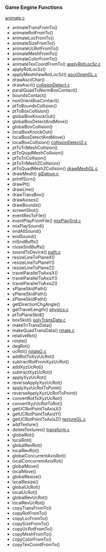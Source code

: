 ### Game Engine Functions
[animate.c](animate/animate.md)
* animateTransFromTo()
* animateRotFromTo()
* animateLocFromTo()
* animateSizeFromTo()
* animateUcRotFromTo()
* animateMeshFromTo()
* animateColorFromTo()
* animateTexCoordFromTo()
[applyRotLocSz.c](applyRotLocSz/applyRotLocSz.md)
* applyRotLocSz()
* applyMeshViewRotLocSz()
[asciiOpenGL.c](asciiOpenGL/asciiOpenGL.md)
* drawAsciiChar()
* drawAscii()
[collisionDetect.c](collisionDetect/collisionDetect.md)
* parallQuadToNormBoxContact()
* boundsContact()
* nonOrientBoxContact()
* ptToBoundsCollision()
* ptToBoxCollision()
* globalBoxKnockOut()
* globalBoxDetectAndMove()
* globalBoxCollision()
* localBoxKnockOut()
* localBoxDetectAndMove()
* localBoxCollision()
[collisionDetect2.c](collisionDetect2/collisionDetect2.md)
* ptToTriMeshCollision()
* ptToQuadMeshCollision()
* ptToTriCollision()
* ptToTriMeshZCollision()
* ptToQuadMeshZCollision()
[drawMeshGL.c](drawMeshGL/drawMeshGL.md)
* drawMesh()
[glDebug.c](glDebug/glDebug.md)
* printfScrn()
* drawPt()
* drawLine()
* drawTransBox()
* drawAxises()
* drawBounds()
* screenShot()
* eventRecToFile()
* eventPlayFromFile()
[mixPlaySnd.c](mixPlaySnd/mixPlaySnd.md)
* mixPlaySound()
* endAllSound()
* endSound()
* iniSndBuffs()
* closeSndBuffs()
* soundToDevice()
[path.c](path/path.md)
* resizeLineToPlaneX()
* resizeLineToPlaneY()
* resizeLineToPlaneZ()
* travelParallelToAxisX()
* travelParallelToAxisY()
* travelParallelToAxisZ()
* xPlaneSkidPath()
* yPlaneSkidPath()
* zPlaneSkidPath()
* getDirectionChgAngle()
* getTravelLength()
[physics.c](physics/physics.md)
* ptToPlaneSkid()
* boxSkid()
[polyTransData.c](polyTransData/polyTransData.md)
* makeTriTransData()
* makeQuadTransData()
[rotate.c](rotate/rotate.md)
* relativeRot()
* rotate()
* degRot()
* ucRot()
[rotate2.c](rotate2/rotate2.md)
* addRotToXyzUcRot()
* subtractRotFromXyzUcRot()
* addXyzUcRot()
* subtractXyzUcRot()
* applyXyzUcRot()
* reverseApplyXyzUcRot()
* applyXyzUcRotToPoint()
* reverseApplyXyzUcRotToPoint()
* convertRotToXyzUcRot()
* convertXyzUcRotToRot()
* getUCRotPointToAxisX()
* getUCRotPointToAxisY()
* getUCRotPointToAxisZ()
[textureGL.c](textureGL/textureGL.md)
* addTexture()
* deleteTextures()
[transform.c](transform/transform.md)
* globalRot()
* localRot()
* globalRevRot()
* localRevRot()
* globalConcurrentAxisRot()
* localConcurrentAxisRot()
* globalMove()
* localMove()
* globalResize()
* localResize()
* globalUcRot()
* localUcRot()
* globalRevUcRot()
* localRevUcRot()
* copyTransFromTo()
* copyRotFromTo()
* copyLocFromTo()
* copySizeFromTo()
* copyUcRotFromTo()
* copyMeshFromTo()
* copyColorFromTo()
* copyTexCoordFromTo()
